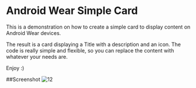 # Android Wear Simple Card
This is a demonstration on how to create a simple card to display content on Android Wear devices.

The result is a card displaying a Title with a description and an icon. The code is really simple and flexible, so you can replace the content with whatever your needs are.

Enjoy :)

##Screenshot
![12](https://cloud.githubusercontent.com/assets/5642644/18363673/0fefc284-75d9-11e6-91ab-3025e451f2a5.PNG)

